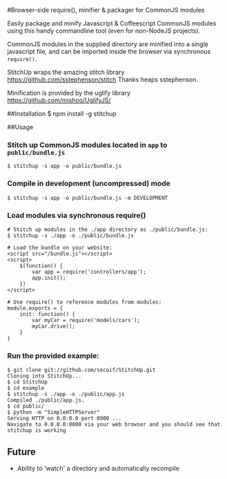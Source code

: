 #Browser-side require(), minifier & packager for CommonJS modules

Easily package and minify Javascript & Coffeescript CommonJS modules using this handy commandline tool (even for non-NodeJS projects).

CommonJS modules in the supplied directory are minified into a single javascript file, and can be imported inside the browser via synchronous `require()`. 

StitchUp wraps the amazing stitch library https://github.com/sstephenson/stitch Thanks heaps sstephenson.

Minification is provided by the uglify library https://github.com/mishoo/UglifyJS/

##Installation
    $ npm install -g stitchup

##Usage

### Stitch up CommonJS modules located in `app` to `public/bundle.js` 
    $ stitchup -s app -o public/bundle.js

### Compile in development (uncompressed) mode
    $ stitchup -s app -o public/bundle.js -m DEVELOPMENT
    
### Load modules via synchronous require()

    # Stitch up modules in the ./app directory as ./public/bundle.js:          
    $ stitchup -s ./app -o ./public/bundle.js      
          
    # Load the bundle on your website:
    <script src="/bundle.js"></script>
    <script>
        $(function() {
            var app = require('controllers/app');
            app.init();
        })
    </script>

    # Use require() to reference modules from modules:
    module.exports = {
        init: function() {
            var myCar = require('models/cars');
            myCar.drive();
        }
    }

### Run the provided example:
    $ git clone git://github.com/secoif/StitchUp.git
    Cloning into StitchUp...
    $ cd StitchUp
    $ cd example
    $ stitchup -s ./app -o ./public/app.js
    Compiled ./public/app.js.
    $ cd public/
    $ python -m "SimpleHTTPServer"
    Serving HTTP on 0.0.0.0 port 8000 ...
    Navigate to 0.0.0.0:8000 via your web browser and you should see that stitchup is working

## Future

  * Ability to 'watch' a directory and automatically recompile

